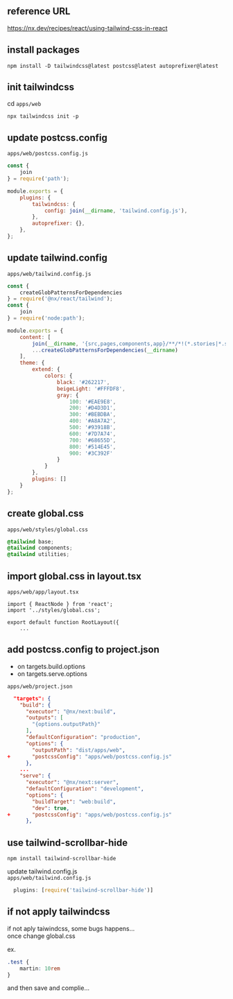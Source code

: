 ## reference URL

https://nx.dev/recipes/react/using-tailwind-css-in-react

## install packages

```shell
npm install -D tailwindcss@latest postcss@latest autoprefixer@latest
```

## init tailwindcss

cd `apps/web`

```shell
npx tailwindcss init -p
```

## update postcss.config

 `apps/web/postcss.config.js`

```js
const {
    join
} = require('path');

module.exports = {
    plugins: {
        tailwindcss: {
            config: join(__dirname, 'tailwind.config.js'),
        },
        autoprefixer: {},
    },
};
```

## update tailwind.config  

 `apps/web/tailwind.config.js`

```js
const {
    createGlobPatternsForDependencies
} = require('@nx/react/tailwind');
const {
    join
} = require('node:path');

module.exports = {
    content: [
        join(__dirname, '{src,pages,components,app}/**/*!(*.stories|*.spec).{ts,tsx,html}'),
        ...createGlobPatternsForDependencies(__dirname)
    ],
    theme: {
        extend: {
            colors: {
                black: '#262217',
                beigeLight: '#FFFDF8',
                gray: {
                    100: '#EAE9E8',
                    200: '#D4D3D1',
                    300: '#BEBDBA',
                    400: '#A8A7A2',
                    500: '#93918B',
                    600: '#7D7A74',
                    700: '#68655D',
                    800: '#514E45',
                    900: '#3C392F'
                }
            }
        },
        plugins: []
    }
};
```

## create global.css  

 `apps/web/styles/global.css`

```css
@tailwind base;
@tailwind components;
@tailwind utilities;
```

## import global.css in layout.tsx

 `apps/web/app/layout.tsx`

```tsx
import { ReactNode } from 'react';
import '../styles/global.css';

export default function RootLayout({
    ...
```

## add postcss.config to project.json

* on targets.build.options
* on targets.serve.options

 `apps/web/project.json`

```json
  "targets": {
    "build": {
      "executor": "@nx/next:build",
      "outputs": [
        "{options.outputPath}"
      ],
      "defaultConfiguration": "production",
      "options": {
        "outputPath": "dist/apps/web",
+       "postcssConfig": "apps/web/postcss.config.js"
      },
    ...
    "serve": {
      "executor": "@nx/next:server",
      "defaultConfiguration": "development",
      "options": {
        "buildTarget": "web:build",
        "dev": true,
+       "postcssConfig": "apps/web/postcss.config.js"
      },  
```

## use tailwind-scrollbar-hide

```shell
npm install tailwind-scrollbar-hide
```

update tailwind.config.js  
 `apps/web/tailwind.config.js`

```js
  plugins: [require('tailwind-scrollbar-hide')]
```

## if not apply tailwindcss

if not aply taiwindcss, some bugs happens...  
once change global.css  

ex.   

```css
.test {
    martin: 10rem
}
```

and then save and complie...

